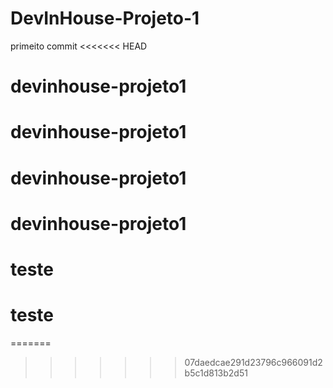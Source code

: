 # DevInHouse-Projeto-1
primeito commit
<<<<<<< HEAD
# devinhouse-projeto1
# devinhouse-projeto1
# devinhouse-projeto1
# devinhouse-projeto1
# teste
# teste
=======
>>>>>>> 07daedcae291d23796c966091d2b5c1d813b2d51

